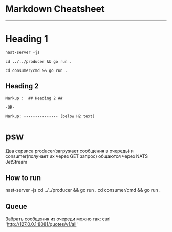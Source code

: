 Markdown Cheatsheet<a name="TOP"></a>
===================

- - - - 
# Heading 1 #

    nast-server -js 
    
    cd ../../producer && go run .
    
    cd consumer/cmd && go run .

## Heading 2 ##

    Markup :  ## Heading 2 ##

    -OR-

    Markup: --------------- (below H2 text)
    
# psw
Два сервиса producer(загружает сообщения в очередь) и consumer(получает их через GET запрос) общаются через NATS JetStream

## How to run ##
nast-server -js 
cd ../../producer && go run .
cd consumer/cmd && go run .

## Queue
Забрать сообщения из очереди можно так: curl 'http://127.0.0.1:8081/quotes/v1/all'
